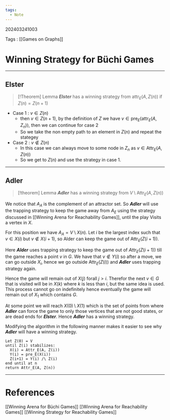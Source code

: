 ```yaml
---
tags:
  - Note
---
```

202403241003

Tags : [[Games on Graphs]]
# Winning Strategy for Büchi Games
---
## Elster
>[!Theorem] Lemma
>***Elster*** has a winning strategy from $\text{attr}_{E}(A, Z(n))$ if $Z(n) = Z(n+1)$

- Case 1 : $v\in Z(n)$
	- then $v\in Z(n+1)$, by the definition of $Z$ we have $v\in \text{pre}_{E}(\text{attr}_{E}(A, Z_{n}))$, then we can continue for case 2
	- So we take the non empty path to an element in $Z(n)$ and repeat the stategey
- Case 2 : $v \notin Z(n)$
	- In this case we can always move to some node in $Z_n$ as $v\in \text{Attr}_{E}(A, Z(n))$
	- So we get to $Z(n)$ and use the strategy in case 1.

---
## Adler
>[!theorem] Lemma
>***Adler*** has a winning strategy from $V\setminus \text{Attr}_{E}(A, Z(n))$

We notice that $A_A$ is the complement of an attractor set. So ***Adler*** will use the trapping strategy to keep the game away from $A_E$ using the strategy discussed in [[Winning Arena for Reachability Games]], until the play Visits a vertex in $X$.

For this position we have $A_A = V \setminus X(n)$. Let $i$ be the largest index such that $v\in X(i)$ but $v\notin X(i+1)$, so Alder can keep the game out of $\text{Attr}_{E}(Z(i+1))$. 

Here ***Alder*** uses trapping strategy to keep the game out of $Attr_E(Z(i+1))$ till the game reaches a point $v$ in $G$. We have that $v\notin Y(i)$ so after a move, we can go outside $X_i$, hence we go outside $\text{Attr}_E(Z(i))$ and ***Adler*** uses trapping strategy again.

Hence the game will remain out of $X(j)$ forall $j>i$. Therefor the next $v\in G$ that is visited will be in $X(k)$ where $k$ is less than $i$, but the same idea is used. This process cannot go on indefinitely hence eventually the game will remain out of $X_1$ which contains $G$.

At some point we will reach $X(0)\setminus X(1)$ which is the set of points from where ***Adler*** can force the game to only those vertices that are not good states, or are dead ends for ***Elster***. Hence ***Adler*** has a winning strategy.

Modifying the algorithm in the following manner makes it easier to see why ***Adler*** will have a winning strategy.

```
Let Z(0) = V
until Z(i) stabilizes:
  X(i) = Attr_E(A, Z(i))
  Y(i) = pre_E(X(i))
  Z(i+1) = Y(i) /\ Z(i)
end until at n
return Attr_E(A, Z(n))
```

---
# References
[[Winning Arena for Büchi Games]]
[[Winning Arena for Reachability Games]]
[[Winning Strategy for Reachability Games]]